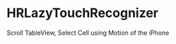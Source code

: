 HRLazyTouchRecognizer
=====================

Scroll TableView, Select Cell using Motion of the iPhone
